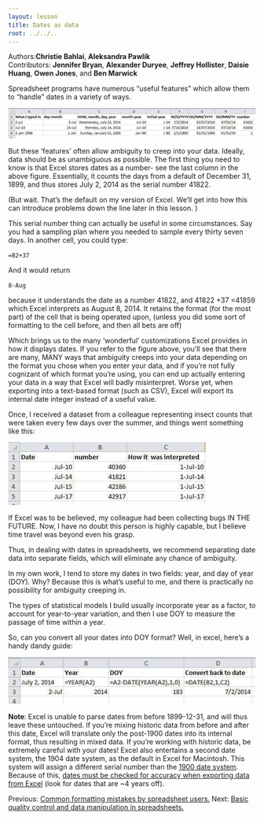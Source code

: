 ```yaml
---
layout: lesson
title: Dates as data
root: ../../..
---
```


Authors:**Christie Bahlai**, **Aleksandra Pawlik**<br>
Contributors: **Jennifer Bryan**, **Alexander Duryee**, **Jeffrey Hollister**, **Daisie Huang**, **Owen Jones**, and
**Ben Marwick**

Spreadsheet programs have numerous “useful features” which allow them to “handle” dates in a variety of ways.

![Many formats, many ambiguities](../images/5_excel_dates_1.jpg)

But these ‘features’ often allow ambiguity to creep into your data. Ideally, data should be as unambiguous as possible. The first thing you need to know is that Excel stores dates as a number- see the last column in the above figure. Essentially, it counts the days from a default of December 31, 1899, and thus stores July 2, 2014 as  the serial number 41822.

(But wait. That’s the default on my version of Excel. We’ll get into how this can introduce problems down the line later in this lesson. )

This serial number thing can actually be useful in some circumstances. Say you had a sampling plan where you needed to sample every thirty seven days. In another cell, you could type:

    =B2+37

And it would return

    8-Aug

because it understands the date as a number 41822, and 41822 +37 =41859 which Excel interprets as August 8, 2014. It retains the format (for the most part) of the cell that is being operated upon, (unless you did some sort of formatting to the cell before, and then all bets are off)

Which brings us to the many ‘wonderful’ customizations Excel provides in how it displays dates. If you refer to the figure above, you’ll see that there are many, MANY ways that ambiguity creeps into your data depending on the format you chose when you enter your data, and if you’re not fully cognizant of which format you’re using, you can end up actually entering your data in a way that Excel will badly misinterpret. Worse yet, when exporting into a text-based format (such as CSV), Excel will export its internal date integer instead of a useful value.

Once, I received a dataset from a colleague representing insect counts that were taken every few days over the summer, and things went something like this:

![So, so ambiguous, it's even confusing Excel](../images/6_excel_dates_2.jpg)

If Excel was to be believed, my colleague had been collecting bugs IN THE FUTURE. Now, I have no doubt this person is highly capable, but I believe time travel was beyond even his grasp.

Thus, in dealing with dates in spreadsheets, we recommend separating date data into separate fields, which will eliminate any chance of ambiguity.

In my own work, I tend to store my dates in two fields: year, and day of year (DOY). Why? Because this is what’s useful to me, and there is practically no possibility for ambiguity creeping in.

The types of statistical models I build usually incorporate year as a factor, to account for year-to-year variation, and then I use DOY to measure the passage of time within a year.

So, can you convert all your dates into DOY format? Well, in excel, here’s a handy dandy guide:

![Kill that ambiguity before it bites you!](../images/7_excel_dates_3.jpg)


**Note**: Excel is unable to parse dates from before 1899-12-31, and will thus leave these untouched.  If you’re mixing historic data from before and after this date, Excel will translate only the post-1900 dates into its internal format, thus resulting in mixed data.  If you’re working with historic data, be extremely careful with your dates!
Excel also entertains a second date system, the 1904 date system, as the default in Excel for Macintosh. This system will assign a different serial number than the [1900 date system](https://support.microsoft.com/kb/180162). Because of this, [dates must be checked for accuracy when exporting data from Excel](http://datapub.cdlib.org/2014/04/10/abandon-all-hope-ye-who-enter-dates-in-excel/) (look for dates that are ~4 years off).

Previous: [Common formatting mistakes by spreadsheet users.](02-common-mistakes.html) Next: [Basic quality control and data manipulation in spreadsheets.](04-quality-control.html)
